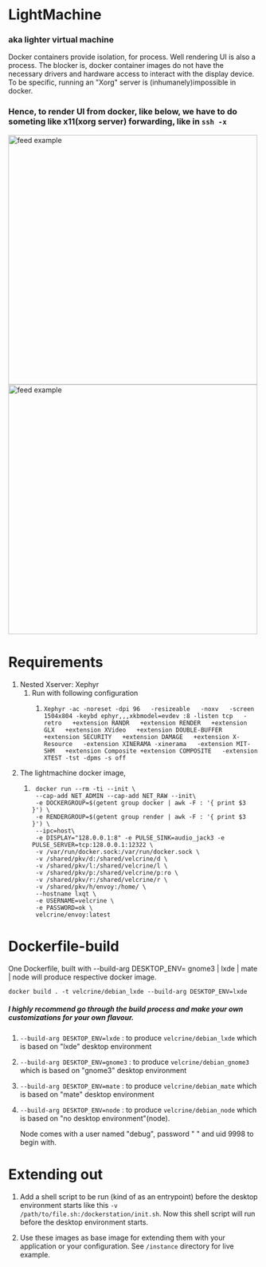 # LightMachine
### aka lighter virtual machine

Docker containers provide isolation, for process. Well rendering UI is also a process.
The blocker is, docker container images do not have the necessary drivers and hardware access to interact with the display device. To be specific, running an "Xorg" server is (inhumanely)impossible in docker.

### Hence, to render UI from docker, like below, we have to do someting like x11(xorg server) forwarding, like in `ssh -x`
<p>
<img src="https://github.com/vorishirne/lightmachine/raw/master/doc/img/screenshot-mate.png" alt="feed example" width="500">
<img src="https://github.com/vorishirne/lightmachine/raw/master/doc/img/screenshot-xfce.png" alt="feed example" width="500">
</p>

# Requirements
1. Nested Xserver: Xephyr
   1. Run with following configuration
      1. ```shell
         Xephyr -ac -noreset -dpi 96   -resizeable   -noxv   -screen 1504x804 -keybd ephyr,,,xkbmodel=evdev :8 -listen tcp   -retro   +extension RANDR   +extension RENDER   +extension GLX   +extension XVideo   +extension DOUBLE-BUFFER   +extension SECURITY   +extension DAMAGE   +extension X-Resource   -extension XINERAMA -xinerama   -extension MIT-SHM   +extension Composite +extension COMPOSITE   -extension XTEST -tst -dpms -s off
         ```
2. The lightmachine docker image,
    1. ```shell
        docker run --rm -ti --init \
        --cap-add NET_ADMIN --cap-add NET_RAW --init\
        -e DOCKERGROUP=$(getent group docker | awk -F : '{ print $3 }') \
        -e RENDERGROUP=$(getent group render | awk -F : '{ print $3 }') \
        --ipc=host\
        -e DISPLAY="128.0.0.1:8" -e PULSE_SINK=audio_jack3 -e PULSE_SERVER=tcp:128.0.0.1:12322 \
        -v /var/run/docker.sock:/var/run/docker.sock \
        -v /shared/pkv/d:/shared/velcrine/d \
        -v /shared/pkv/l:/shared/velcrine/l \
        -v /shared/pkv/p:/shared/velcrine/p:ro \
        -v /shared/pkv/r:/shared/velcrine/r \
        -v /shared/pkv/h/envoy:/home/ \
        --hostname lxqt \
        -e USERNAME=velcrine \
        -e PASSWORD=ok \
        velcrine/envoy:latest
        ```

# Dockerfile-build
One Dockerfile, built with --build-arg DESKTOP_ENV= gnome3 | lxde | mate | node will produce respective docker image. 
 
 `docker build . -t velcrine/debian_lxde --build-arg DESKTOP_ENV=lxde`
 
##### I highly recommend go through the build process and make your own customizations for your own flavour.
 1. `--build-arg DESKTOP_ENV=lxde` : to produce `velcrine/debian_lxde` which is based on "lxde" desktop environment
 2. `--build-arg DESKTOP_ENV=gnome3` : to produce `velcrine/debian_gnome3` which is based on "gnome3" desktop environment
 3. `--build-arg DESKTOP_ENV=mate` : to produce `velcrine/debian_mate` which is based on "mate" desktop environment
 4. `--build-arg DESKTOP_ENV=node` : to produce `velcrine/debian_node` which is based on "no desktop environment"(node).
        
    Node comes with a user named "debug", password " " and uid 9998 to begin with.
 
# Extending out
1. Add a shell script to be run (kind of as an entrypoint) before the desktop environment starts like this `-v /path/to/file.sh:/dockerstation/init.sh`. Now this shell script will run before the desktop environment starts.  

2. Use these images as base image for extending them with your application or your configuration. See `/instance` directory for live example. 
